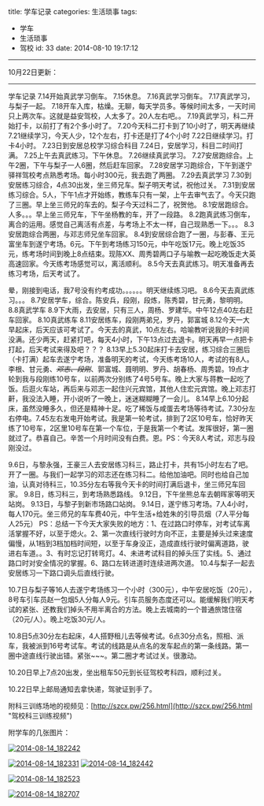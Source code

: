 title: 学车记录
categories: 生活琐事
tags:
  - 学车
  - 生活琐事
  - 驾校
id: 33
date: 2014-08-10 19:17:12
---

10月22日更新：

-------------------------------------------------

学车记录
7.14开始真武学习倒车。
7.15休息。
7.16真武学习倒车。
7.17真武学习，与梨子一起。
7.18开车入库，枯燥。无聊，每天学员多。等候时间太多，一天时间只上两次车。这就是益安驾校，人太多了。20人左右吧。。
7.19真武学习，科二开始打卡，以前打了有2个多小时了。
7.20今天科二打卡到了10小时了，明天再继续
7.21继续学习，今天人少，12个左右，打卡还是打了4个小时
7.22日继续学习。打卡4小时。
7.23日到安居总校学习综合科目
7.24日，安居学习，科目二时间打满。
7.25上午去真武练习。下午休息。
7.26继续真武学习。
7.27安居跑综合。上午2圈，下午与梨子一人6圈，然后赶车回家。
7.28安居学习跑综合，下午到遂宁驿祥驾校考点熟悉考场。每小时300元，我去跑了两圈。
7.29去真武学习
7.30到安居练习综合，4点30出发，坐三师兄车。梨子明天考试，祝他过关。
7.31到安居练习综合。5人，下午1点才开始练，教练车只有一架，上午去审气去了。今天只跑了三圈。早上坐三师兄的车去的。梨子今天过科二了，祝贺他。
8.1安居跑综合。人多。。。早上坐三师兄车，下午坐杨教的车，开了一段路。
8.2跑真武练习倒车，离合的运用。感觉自己离活有点差，与考场上不太一样，自己现熟悉一下。。。
8.3安居跑综合两圈，与邓志师兄坐车回家。
8.4到安居综合跑了一圈，与彭春、王元富坐车到遂宁考场。6元。下午到考场练习150元，中午吃饭17元。晚上吃饭35元，练考场时间到晚上8点结束。现陈XX、周秀碧两口子与喻教一起吃晚饭走大英高速回家。今天练考场感觉可以，离活顺利。
8.5今天去真武练习。明天准备再去练习考场，后天考试了。


晕，刚接到电话，我7号没有约考成功。。。。。。明天继续练习吧。
8.6今天去真武练习。。。
8.7安居学车，综合。陈安兵，段刚，段炼，陈秀碧，甘元勇，黎明明。
8.8真武学车
8.9下大雨，去安居，只有三人，周杨、罗建华。中午12点40左右赶车回家。
8.10真武练车
8.11安居练车，段刚两弟兄，罗丹，郭富城
8.12今天一大早起床，后天应该可考试了。今天去的真武，10点左右。哈喻教听说我的卡时间没满。还少两天，赶紧打吧，每天4小时，下午13点过去退卡。明天再早一点把卡打起，后天考试来得及吧？？？
8.13早上5.30起床打卡去安居，练习综合三圈后（卡打满）起车去遂宁考场，准备明天的考试，今天练考场10人，考试的有8人。李根、甘元勇、<del>_邓志、段刚_</del>、郭富城、聂明明、罗丹、胡春杨、周秀碧。19点才轮到我与段刚练10号车，以前两次分别练了4号5号车。晚上大家与蒋教一起吃了饭。后逛火车站，再后来与邓志一起住兴元宾馆，其他人住宏元宾馆。晚上邓志打鼾，我没法入睡，开小说听了一晚上，迷迷糊糊睡了一会儿。
8.14早上6.10分起床，虽然没睡多久，但还是精神十足。吃了稀饭与咸蛋去考场等待考试。7.30分左右停电。7.45左右发电开始考试。我是第一轮考试，排到了2区10号车，恰好昨天练了10号车，2区里10号车在第一个车位，于是我第一个考试。发挥很好，第一圈就过了。恭喜自己。辛苦一个月时间没有白费。恩。PS：今天8人考试，邓志与段刚没过。


9.6日，与黎永强，王豪三人去安居练习科三，路止打卡，共有15小时左右了吧。开了一圈。与我们一起学习的邓志还在练习科二。给他加油吧。同时也给自己加油，认真对待科三，10.35分左右等我今天卡的时间打满后退卡，坐三师兄车回家。
9.8日，练习科三，到考场熟悉路线。
9.12日，下午坐熊总车去朝晖家等明天站岗。
9.13日，与黎子到新市场路口站岗。
9.14日，遂宁练习考场。7人4小时，每人170元。坐三师兄的车车费40元，中午生活+给姓朱的引导员烟（7人平分每人25元）
PS：总结一下今天大家失败的地方：1、在过路口时停车，对考试车离活掌握不好，以至于熄火。2、第一次直线行驶时方向不正，主要是掉头过来速度偏慢，从1档到3档加档时间短，以至于车身没正，造成直线行驶时偏离道路，驶进右车道。。3、有时忘记打转弯灯。4、未进考试科目的掉头压了实线。5、通过路口时对安全情况的掌握。6、路口左转进道时连续进两次道。
10.4与梨子一起去安居练习一下路口调头后直线行驶。

10.7日与梨子等16人去遂宁考场练习一个小时（300元），中午安居吃饭（20元），8号车引车员赵一包烟5人分每人9元。引车员服务态度还可以。能缓解我们明天考试的紧张、还教我们掉头不用半离合的方法。晚上去城南的一个普通旅馆住宿（20元/人）。晚上吃饭30元/人。

10.8日5点30分左右起床，4人搭野租儿去等候考试。6点30分点名，照相、派车，我被派到16号考试车。考试的线路是从点名的发车起点的第一条线路。第一圈中途直线行驶出错。紧张~~~。第二圈才考试过关。很激动。

10.20日早上7点20出发，坐出租车50元到长征驾校考科四，顺利过关。

10.22日早上邮局通知去拿快递，驾驶证到手了。

附科三训练场地的视频见：[http://szcx.pw/256.html](http://szcx.pw/256.html "驾校科三训练视频")
<!--nextpage-->

附学车的几张图片：

[![2014-08-14_182242](http://szcxgg.tk/wp-content/uploads/2014/08/2014-08-14_182242.jpg)](http://szcxgg.qiniudn.com/wp-content%2Fuploads%2F2014%2F08%2F2014-08-14_182242.jpg)

[![2014-08-14_182331](http://szcxgg.tk/wp-content/uploads/2014/08/2014-08-14_182331.jpg)](http://szcxgg.qiniudn.com/wp-content%2Fuploads%2F2014%2F08%2F2014-08-14_182331.jpg)
[![2014-08-14_182442](http://szcxgg.tk/wp-content/uploads/2014/08/2014-08-14_182442.jpg)](http://szcxgg.qiniudn.com/wp-content%2Fuploads%2F2014%2F08%2F2014-08-14_182442.jpg)

[![2014-08-14_182523](http://szcxgg.tk/wp-content/uploads/2014/08/2014-08-14_182523.jpg)](http://szcxgg.qiniudn.com/wp-content%2Fuploads%2F2014%2F08%2F2014-08-14_182523.jpg)

[![2014-08-14_182707](http://szcxgg.tk/wp-content/uploads/2014/08/2014-08-14_182707.jpg)](http://szcxgg.qiniudn.com/wp-content%2Fuploads%2F2014%2F08%2F2014-08-14_182707.jpg)